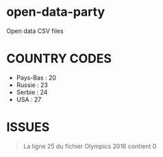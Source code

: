 # open-data-party
Open data CSV files

# COUNTRY CODES
- Pays-Bas : 20
- Russie : 23
- Serbie : 24
- USA : 27

# ISSUES
> La ligne 25 du fichier Olympics 2016 contient 0